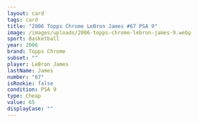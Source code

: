 ```yaml
---
layout: card
tags: card
title: "2006 Topps Chrome LeBron James #67 PSA 9"
image: /images/uploads/2006-topps-chrome-lebron-james-9.webp
sport: Basketball
year: 2006
brand: Topps Chrome
subset: ""
player: LeBron James
lastName: James
number: "67"
isRookie: false
condition: PSA 9
type: Cheap
value: 65
displayCase: ""
---
```

